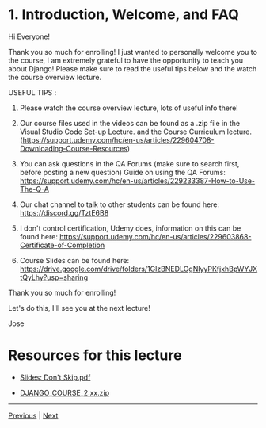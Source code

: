 # 1. Introduction, Welcome, and FAQ

Hi Everyone!

Thank you so much for enrolling! I just wanted to personally welcome you to the course, I am extremely grateful to have the opportunity to teach you about Django! Please make sure to read the useful tips below and the watch the course overview lecture.

USEFUL TIPS :

1. Please watch the course overview lecture, lots of useful info there!

2. Our course files used in the videos can be found as a .zip file in the Visual Studio Code Set-up Lecture. and the Course Curriculum lecture. (https://support.udemy.com/hc/en-us/articles/229604708-Downloading-Course-Resources)

3. You can ask questions in the QA Forums (make sure to search first, before posting a new question) Guide on using the QA Forums: https://support.udemy.com/hc/en-us/articles/229233387-How-to-Use-The-Q-A

4. Our chat channel to talk to other students can be found here: https://discord.gg/TztE6B8

5. I don't control certification, Udemy does, information on this can be found here: https://support.udemy.com/hc/en-us/articles/229603868-Certificate-of-Completion

6. Course Slides can be found here: https://drive.google.com/drive/folders/1GlzBNEDLOgNlyyPKfjxhBpWYJXtQyLhy?usp=sharing

Thank you so much for enrolling!

Let's do this, I'll see you at the next lecture!



Jose

#  Resources for this lecture

-   [Slides: Don't Skip.pdf](https://python-ds.s3.us-west-1.amazonaws.com/Python-and-Django-Full-Stack-Web-Developer-Bootcamp/Resources/Don't+Skip.pdf)

- [DJANGO_COURSE_2.xx.zip](https://python-ds.s3.us-west-1.amazonaws.com/Python-and-Django-Full-Stack-Web-Developer-Bootcamp/zipfolder/DJANGO_COURSE_2.xx.zip)


---

[Previous](./README.md) | [Next](./44_Introduction-to-Django-Framework.md)

